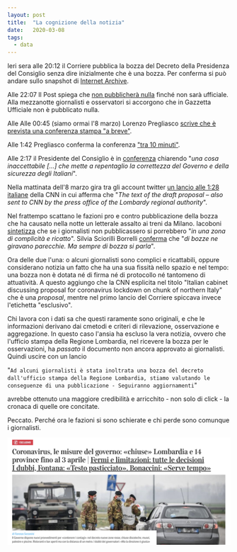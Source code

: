 ```yaml
---
layout: post
title:  "La cognizione della notizia"
date:   2020-03-08
tags:
  - data
---
```


Ieri sera alle 20:12 il Corriere pubblica la bozza del Decreto della Presidenza del Consiglio senza dire inizialmente che è una bozza. Per conferma si può andare sullo snapshot di [Internet Archive](https://web.archive.org/web/20200308014822/https://www.corriere.it/).

Alle 22:07 Il Post spiega che [non pubblicherà nulla](https://twitter.com/ilpost/status/1236398020650041346) finché non sarà ufficiale. Alla mezzanotte giornalisti e osservatori si accorgono che in Gazzetta Ufficiale non è pubblicato nulla.

Alle Alle 00:45 (siamo ormai l'8 marzo) Lorenzo Pregliasco [scrive che è prevista una conferenza stampa "a breve"](https://twitter.com/lorepregliasco/status/1236437910930558977).

Alle 1:42 Pregliasco conferma la conferenza ["tra 10 minuti"](https://twitter.com/lorepregliasco/status/1236452283900141570).

Alle 2:17 il Presidente del Consiglio è in [conferenza](https://twitter.com/Palazzo_Chigi/status/1236460908051922951) chiarendo "*una cosa inaccettabile [...] che mette a repentaglio la correttezza del Governo e della sicurezza degli Italiani*".

Nella mattinata dell'8 marzo gira tra gli account twitter [un lancio alle 1:28 italiane](https://edition.cnn.com/asia/live-news/coronavirus-outbreak-03-07-20-intl-hnk/h_867d77de1e28dccabed17349521fb0e2) della CNN in cui afferma che "*The text of the draft proposal – also sent to CNN by the press office of the Lombardy regional authority*".

Nel frattempo scattano le fazioni pro e contro pubblicazione della bozza che ha causato nella notte un letterale assalto ai treni da Milano. Iacoboni [sintetizza](https://twitter.com/jacopo_iacoboni/status/1236571021374783489) che se i giornalisti non pubblicassero si porrebbero "*in una zona di complicità e ricatto*". Silvia Sciorilli Borrelli [conferma](https://twitter.com/silvia_sb_/status/1236582463905968128) che "*di bozze ne giravano parecchie. Ma sempre di bozza si parla*".

Ora delle due l'una: o alcuni giornalisti sono complici e ricattabili, oppure considerano notizia un fatto che ha una sua fissità nello spazio e nel tempo: una bozza non è dotata né di firma né di protocollo né tantomeno di attuatività. A questo aggiungo che la CNN esplicita nel titolo "Italian cabinet discussing proposal for coronavirus lockdown on chunk of northern Italy" che è una *proposal*, mentre nel primo lancio del Corriere spiccava invece l'etichetta "esclusivo".

Chi lavora con i dati sa che questi raramente sono originali, e che le informazioni derivano dai cmetodi e criteri di rilevazione, osservazione e aggregazione. In questo caso l'ansia ha escluso la vera notizia, ovvero che l'ufficio stampa della Regione Lombardia, nel ricevere la bozza per le osservazioni, ha *passato* il documento non ancora approvato ai giornalisti. Quindi uscire con un lancio

"<code>Ad alcuni giornalisti è stata inoltrata una bozza del decreto dall'ufficio stampa della Regione Lombardia, stiamo valutando le conseguenze di una pubblicazione - Seguiranno aggiornamenti</code>"

avrebbe ottenuto una maggiore credibilità e arricchito - non solo di click - la cronaca di quelle ore concitate.

Peccato. Perché ora le fazioni si sono schierate e chi perde sono comunque i giornalisti.

![screenshot del Corriere](/assets/img/photo/corriere-20200307.png)
